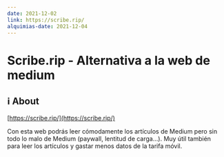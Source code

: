 ```yaml
---
date: 2021-12-02
link: https://scribe.rip/
alquimias-date: 2021-12-04
---
```


# Scribe.rip - Alternativa a la web de medium

## ℹ️ About

[https://scribe.rip/](https://scribe.rip/)

Con esta web podrás leer cómodamente los artículos de Medium pero sin todo lo malo de Medium (paywall, lentitud de carga...). Muy útil también para leer los artículos y gastar menos datos de la tarifa móvil.


